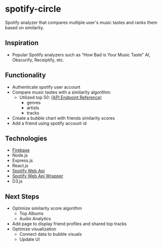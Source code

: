 # spotify-circle

Spotify analyzer that compares multiple user's music tastes and ranks them based on similarity.

## Inspiration 
* Popular Spotify analyzers such as “How Bad is Your Music Taste” AI, Obscurify, Receiptify, etc.


## Functionality
* Authenticate spotify user account
* Compare music tastes with a similarity algorithm: 
  * Utilized top 50: [(API Endpoint Reference)](https://developer.spotify.com/documentation/web-api/reference/personalization/get-users-top-artists-and-tracks/)
    * genres
    * artists
    * tracks 
* Create a bubble chart with friends similarity scores
* Add a friend using spotify account id 

## Technologies
* [Firebase](https://firebase.google.com/docs/firestore/quickstart#node.js) 
* Node.js
* Express.js
* React.js
* [Spotify Web Api](https://developer.spotify.com/documentation/web-api/) 
* [Spotify Web Api Wrapper](https://github.com/thelinmichael/spotify-web-api-node)
* D3.js 


## Next Steps
* Optimize similarity score algorithm
  * Top Albums 
  * Audio Analytics
* Add page to display friend profiles and shared top tracks
* Optimize visualization
  * Connect data to bubble visuals
  * Update UI
